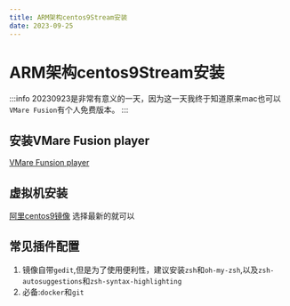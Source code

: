 ```yaml
---
title: ARM架构centos9Stream安装
date: 2023-09-25
---
```


# ARM架构centos9Stream安装

:::info
20230923是非常有意义的一天，因为这一天我终于知道原来mac也可以`VMare Fusion`有个人免费版本。
:::

## 安装VMare Fusion player

[VMare Funsion player](https://customerconnect.vmware.com/en/evalcenter?p=fusion-player-personal-13)

## 虚拟机安装

[阿里centos9镜像](https://mirrors.aliyun.com/centos-stream/9-stream/BaseOS/aarch64/iso/?spm=a2c6h.25603864.0.0.4ce34c8ctxIVzo)
选择最新的就可以

## 常见插件配置

1. 镜像自带`gedit`,但是为了使用便利性，建议安装`zsh`和`oh-my-zsh`,以及`zsh-autosuggestions`和`zsh-syntax-highlighting`
2. 必备:`docker`和`git`

